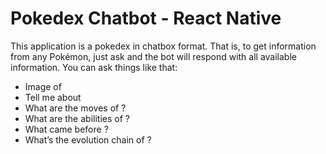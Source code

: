 # Pokedex Chatbot - React Native
This application is a pokedex in chatbox format. That is, to get information from any Pokémon, just ask and the bot will respond with all available information. You can ask things like that: 

- Image of <some pokemon>
- Tell me about <some pokemon>
- What are the moves of <some pokemon>?
- What are the abilities of <some pokemon>?
- What came before <some pokemon>?
- What’s the evolution chain of <some pokemon>?
